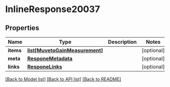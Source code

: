 # InlineResponse20037

## Properties
Name | Type | Description | Notes
------------ | ------------- | ------------- | -------------
**items** | [**list[MuvetoGainMeasurement]**](MuvetoGainMeasurement.md) |  | [optional] 
**meta** | [**ResponeMetadata**](ResponeMetadata.md) |  | [optional] 
**links** | [**ResponeLinks**](ResponeLinks.md) |  | [optional] 

[[Back to Model list]](../README.md#documentation-for-models) [[Back to API list]](../README.md#documentation-for-api-endpoints) [[Back to README]](../README.md)


